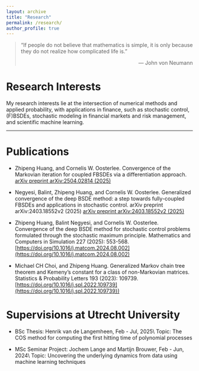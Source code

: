 ```yaml
---
layout: archive
title: "Research"
permalink: /research/
author_profile: true
---
```




> “If people do not believe that mathematics is simple, it is only because they do not realize how complicated life is.”  
> <div align="right">—  John von Neumann </div>



Research Interests
==================

My research interests lie at the intersection of numerical methods and applied probability, with applications in finance, such as stochastic control, (F)BSDEs, stochastic modeling in financial markets and risk management, and scientific machine learning.


- - -

Publications
==================

+ Zhipeng Huang, and Cornelis W. Oosterlee. 
Convergence of the Markovian iteration for coupled FBSDEs via a differentiation approach. 
[arXiv preprint arXiv:2504.02814 (2025)](https://arxiv.org/abs/2504.02814)

+ Negyesi, Balint, Zhipeng Huang, and Cornelis W. Oosterlee. 
Generalized convergence of the deep BSDE method: a step towards fully-coupled FBSDEs and applications in stochastic control. arXiv preprint arXiv:2403.18552v2 (2025)
[arXiv preprint arXiv:2403.18552v2 (2025)](https://arxiv.org/abs/2403.18552)

+ Zhipeng Huang, Balint Negyesi, and Cornelis W. Oosterlee. 
Convergence of the deep BSDE method for stochastic control problems formulated through the stochastic maximum principle. Mathematics and Computers in Simulation 227 (2025): 553-568. 
[https://doi.org/10.1016/j.matcom.2024.08.002](https://doi.org/10.1016/j.matcom.2024.08.002)

+ Michael CH Choi, and Zhipeng Huang.
Generalized Markov chain tree theorem and Kemeny’s constant for a class of non-Markovian matrices. 
Statistics & Probability Letters 193 (2023): 109739.
[https://doi.org/10.1016/j.spl.2022.109739](https://doi.org/10.1016/j.spl.2022.109739})




Supervisions at Utrecht University
==================

+ BSc Thesis: Henrik van de Langemheen, Feb - Jul, 2025\\
Topic: The COS method for computing the first hitting time of polynomial processes 

+ MSc Seminar Project: Jochem Lange and Martijn Brouwer, Feb - Jun, 2024\\
Topic: Uncovering the underlying dynamics from data using machine learning techniques


